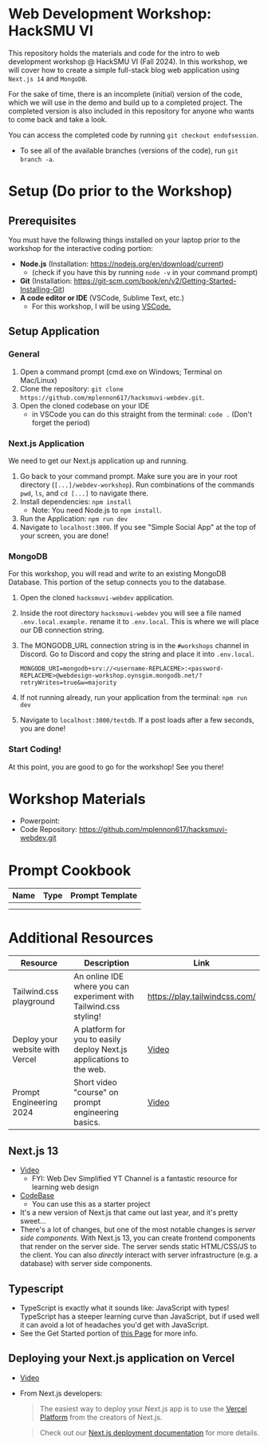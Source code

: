 # Web Development Workshop: HackSMU VI

This repository holds the materials and code for the intro to web development workshop @ HackSMU VI (Fall 2024). In this workshop, we will cover how to create a simple full-stack blog web application using `Next.js 14` and `MongoDB`.

For the sake of time, there is an incomplete (initial) version of the code, which we will use in the demo and build up to a completed project. The completed version is also included in this repository for anyone who wants to come back and take a look. 

You can access the completed code by running `git checkout endofsession`.

- To see all of the available branches (versions of the code), run `git branch -a`.

# Setup (Do prior to the Workshop)

## Prerequisites
You must have the following things installed on your laptop prior to the workshop for the interactive coding portion:
* **Node.js** (Installation: https://nodejs.org/en/download/current) 
    * (check if you have this by running `node -v` in your command prompt)
* **Git** (Installation: https://git-scm.com/book/en/v2/Getting-Started-Installing-Git)
* **A code editor or IDE** (VSCode, Sublime Text, etc.)
    * For this workshop, I will be using [VSCode.](https://code.visualstudio.com/download)

## Setup Application

### General
1. Open a command prompt (cmd.exe on Windows; Terminal on Mac/Linux)
2. Clone the repository: `git clone https://github.com/mplennon617/hacksmuvi-webdev.git`.
3. Open the cloned codebase on your IDE
    * in VSCode you can do this straight from the terminal: `code .` (Don't forget the period)

### Next.js Application

We need to get our Next.js application up and running.

1. Go back to your command prompt. Make sure you are in your root directory (`[...]/webdev-workshop`). Run combinations of the commands `pwd`, `ls`, and `cd [...]` to navigate there.
2. Install dependencies: `npm install` 
    * Note: You need Node.js to `npm install`.
3. Run the Application: `npm run dev`
4. Navigate to `localhost:3000`. If you see "Simple Social App" at the top of your screen, you are done!

### MongoDB

For this workshop, you will read and write to an existing MongoDB Database. This portion of the setup connects you to the database.

1. Open the cloned `hacksmuvi-webdev` application.
2. Inside the root directory `hacksmuvi-webdev` you will see a file named `.env.local.example.` rename it to `.env.local`. This is where we will place our DB connection string.
3. The MONGODB_URL connection string is in the `#workshops` channel in Discord. Go to Discord and copy the string and place it into `.env.local`.


    ```
    MONGODB_URI=mongodb+srv://<username-REPLACEME>:<password-REPLACEME>@webdesign-workshop.oynsgim.mongodb.net/?retryWrites=true&w=majority
    ```

4. If not running already, run your application from the terminal: `npm run dev`
5. Navigate to `localhost:3000/testdb`. If a post loads after a few seconds, you are done!

### Start Coding!
At this point, you are good to go for the workshop! See you there!

# Workshop Materials

* Powerpoint: 
* Code Repository: https://github.com/mplennon617/hacksmuvi-webdev.git

# Prompt Cookbook

| Name         | Type                      |    Prompt Template     |
|------------------|----------------------------------|-------------|
|                  |                                  |             |
|                  |                                  |             |


# Additional Resources

| Resource         | Description                      | Link        |
|------------------|----------------------------------|-------------|
|      Tailwind.css playground           |             An online IDE where you can experiment with Tailwind.css styling!                     |    https://play.tailwindcss.com/         |
|        Deploy your website with Vercel          |                 A platform for you to easily deploy Next.js applications to the web.                 |      [Video](https://www.youtube.com/watch?v=2HBIzEx6IZA)       |
|        Prompt Engineering 2024         |                  Short video "course" on prompt engineering basics.                |      [Video](https://www.youtube.com/watch?v=5i2Hn8OG94o)       |

## Next.js 13
* [Video](https://www.youtube.com/watch?v=NgayZAuTgwM&t=347s) 
    * FYI: Web Dev Simplified YT Channel is a fantastic resource for learning web design
* [CodeBase](https://github.com/WebDevSimplified/n...) 
    * You can use this as a starter project
* It's a new version of Next.js that came out last year, and it's pretty sweet...
* There's a lot of changes, but one of the most notable changes is *server side components.* With Next.js 13, you can create frontend components that render on the server side. The server sends static HTML/CSS/JS to the client. You can also *directly* interact with server infrastructure (e.g. a database) with server side components.

## Typescript
* TypeScript is exactly what it sounds like: JavaScript with types! TypeScript has a steeper learning curve than JavaScript, but if used well it can avoid a lot of headaches you'd get with JavaScript.
* See the Get Started portion of [this Page](https://www.typescriptlang.org/docs/handbook/intro.html#get-started)  for more info.

## Deploying your Next.js application on Vercel
* [Video](https://www.youtube.com/watch?v=2HBIzEx6IZA)
* From Next.js developers:
    >The easiest way to deploy your Next.js app is to use the [Vercel Platform](https://vercel.com/new?utm_medium=default-template&filter=next.js&utm_source=create-next-app&utm_campaign=create-next-app-readme) from the creators of Next.js.

    >Check out our [Next.js deployment documentation](https://nextjs.org/docs/deployment) for more details.
